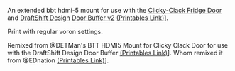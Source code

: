 An extended bbt hdmi-5 mount for use with the [Clicky-Clack Fridge Door](https://github.com/tanaes/whopping_Voron_mods/tree/main/clickyclacky_door) 
and [DraftShift Design](https://github.com/DraftShift) [Door Buffer v2](https://github.com/DraftShift/DoorBuffer) [(Printables Link)](https://www.printables.com/model/1066444)].

Print with regular voron settings.

Remixed from @DETMan's BTT HDMI5 Mount for Clicky Clack Door for use with the DraftShift Design Door Buffer [(Printables Link)](https://www.printables.com/model/861544)]. Whom remixed it from @EDnation [(Printables Link)](https://www.printables.com/model/787236)].
